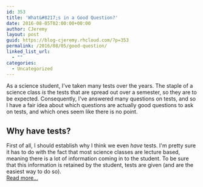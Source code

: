 ```yaml
---
id: 353
title: 'What&#8217;s in a Good Question?'
date: 2016-08-05T02:00:00+00:00
author: CJeremy
layout: post
guid: https://blog-cjeremy.rhcloud.com/?p=353
permalink: /2016/08/05/good-question/
linked_list_url:
  - ""
categories:
  - Uncategorized
---
```

As a science student, I've taken many tests over the years. The staple of a science class _is_ the tests that are spread out over a semester, so they are to be expected. Consequently, I've answered many questions on tests, and so I have a fair idea about which questions are actually good questions to ask on tests, and which ones seem like there is no point.

## Why have tests?

First of all, I should establish why I think we even _have_ tests. I'm pretty sure it has to do with the fact that most science classes are lecture based, meaning there is a lot of information coming in to the student. To be sure that this information is retained by the student, tests are given (and are the easiest way to do so). <span class="post-teaser-more">&nbsp;<br /><a href="http://blog-cjeremy.rhcloud.com/2016/08/05/good-question/" title="Permanent Link: What&#8217;s in a Good Question?" rel="bookmark">Read more...</br></span></p>